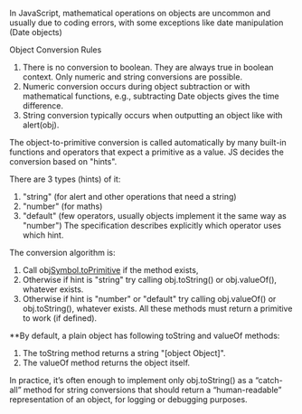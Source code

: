 In JavaScript, mathematical operations on objects are uncommon and usually due to coding errors, with some exceptions
like date manipulation (Date objects)

Object Conversion Rules

1. There is no conversion to boolean. They are always true in boolean context. Only numeric and string conversions are
   possible.
2. Numeric conversion occurs during object subtraction or with mathematical functions, e.g., subtracting Date objects
   gives the time difference.
3. String conversion typically occurs when outputting an object like with alert(obj).

The object-to-primitive conversion is called automatically by many built-in functions and operators that expect a
primitive as a value. JS decides the conversion based on "hints".

There are 3 types (hints) of it:

1. "string" (for alert and other operations that need a string)
2. "number" (for maths)
3. "default" (few operators, usually objects implement it the same way as "number")
   The specification describes explicitly which operator uses which hint.

The conversion algorithm is:

1. Call obj[Symbol.toPrimitive](hint) if the method exists,
2. Otherwise if hint is "string"
   try calling obj.toString() or obj.valueOf(), whatever exists.
3. Otherwise if hint is "number" or "default"
   try calling obj.valueOf() or obj.toString(), whatever exists.
   All these methods must return a primitive to work (if defined).

**By default, a plain object has following toString and valueOf methods:

1. The toString method returns a string "[object Object]".
2. The valueOf method returns the object itself.

In practice, it’s often enough to implement only obj.toString() as a “catch-all” method for string conversions that
should return a “human-readable” representation of an object, for logging or debugging purposes.